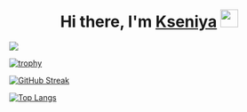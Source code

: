 <h1 align="center">Hi there, I'm <a href="[https://prischepova.ru/](https://github.com/Prischepova)" target="_blank">Kseniya</a> 
<img src="https://github.com/blackcater/blackcater/raw/main/images/Hi.gif" height="32"/></h1>

![](https://komarev.com/ghpvc/?username=Prischepova)

[![trophy](https://github-profile-trophy.vercel.app/?username=Prischepova&theme=gruvbox&row=1&column=8&no-frame=true)](https://github.com/Prischepova/Prischepova)

[![GitHub Streak](https://streak-stats.demolab.com/?user=Prischepova&theme=dark)](https://git.io/streak-stats)



[![Top Langs](https://github-readme-stats.vercel.app/api/top-langs/?username=Prischepova)](https://github.com/Prischepova/Prischepova)

